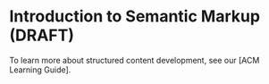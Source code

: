 # Introduction to Semantic Markup (DRAFT)



To learn more about structured content development, see our [ACM Learning Guide]. 
 
       



